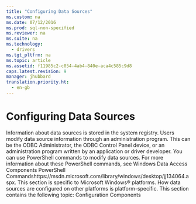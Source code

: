 ```yaml
---
title: "Configuring Data Sources"
ms.custom: na
ms.date: 07/12/2016
ms.prod: sql-non-specified
ms.reviewer: na
ms.suite: na
ms.technology: 
  - drivers
ms.tgt_pltfrm: na
ms.topic: article
ms.assetid: f11985c2-c054-4ab4-840e-aca4c585c9d8
caps.latest.revision: 9
manager: jhubbard
translation.priority.ht: 
  - en-gb
---
```

# Configuring Data Sources
<?xml version="1.0" encoding="utf-8"?>
<developerConceptualDocument xmlns="http://ddue.schemas.microsoft.com/authoring/2003/5" xmlns:xlink="http://www.w3.org/1999/xlink" xmlns:xsi="http://www.w3.org/2001/XMLSchema-instance" xsi:schemaLocation="http://ddue.schemas.microsoft.com/authoring/2003/5 http://dduestorage.blob.core.windows.net/ddueschema/developer.xsd">
  <introduction>
    <para>Information about data sources is stored in the system registry. Users modify data source information through an administration program. This can be the ODBC Administrator, the ODBC Control Panel device, or an administration program written by an application or driver developer.</para>
    <para>You can use PowerShell commands to modify data sources. For more information about these PowerShell commands, see <externalLink><linkText>Windows Data Access Components PowerShell Commands</linkText><linkUri>https://msdn.microsoft.com/library/windows/desktop/jj134064.aspx</linkUri></externalLink>.</para>
    <alert class="note">
      <para>This section is specific to Microsoft Windows® platforms. How data sources are configured on other platforms is platform-specific.</para>
    </alert>
    <para>This section contains the following topic:</para>
    <list class="bullet">
      <listItem>
        <para>
          <legacyLink xlink:href="0b68ff48-12e4-41aa-b9e2-b39ed5023ea7">Configuration Components</legacyLink>
        </para>
      </listItem>
    </list>
  </introduction>
  <relatedTopics />
</developerConceptualDocument>